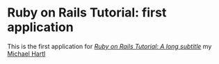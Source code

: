 # Ruby on Rails Tutorial: first application

This is the first application for
[*Ruby on Rails Tutorial: A long subtitle*](http://railstutorial.org/)
my [Michael Hartl](http://michaelhartl.com/)
